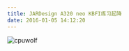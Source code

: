 ```yaml
---
title: JARDesign A320 neo KBFI练习起降
date: 2016-01-05 14:12:20
---
```






![cpuwolf](/images/data/attachment/201601/05/221214qz6gksg7iugngzcz.jpg)

